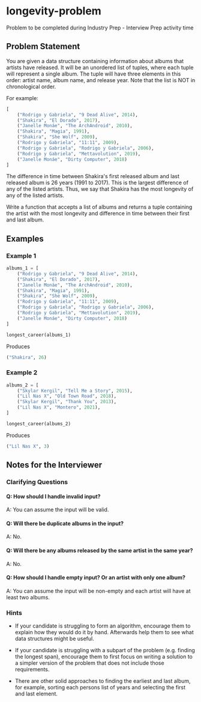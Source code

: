 # longevity-problem
Problem to be completed during Industry Prep - Interview Prep activity time

## Problem Statement

You are given a data structure containing information about albums that artists have released. It will be an unordered list of tuples, where each tuple will represent a single album. The tuple will have three elements in this order: artist name, album name, and release year. Note that the list is NOT in chronological order.

For example:

```py
[
    ("Rodrigo y Gabriela", "9 Dead Alive", 2014),
    ("Shakira", "El Dorado", 2017),
    ("Janelle Monáe", "The ArchAndroid", 2010),
    ("Shakira", "Magia", 1991),
    ("Shakira", "She Wolf", 2009),
    ("Rodrigo y Gabriela", "11:11", 2009),
    ("Rodrigo y Gabriela", "Rodrigo y Gabriela", 2006),
    ("Rodrigo y Gabriela", "Mettavolution", 2019),
    ("Janelle Monáe", "Dirty Computer", 2018)
]
```

The difference in time between Shakira's first released album and last released album is 26 years (1991 to 2017). This is the largest difference of any of the listed artists. Thus, we say that Shakira has the most longevity of any of the listed artists.

Write a function that accepts a list of albums and returns a tuple containing the artist with the most longevity and difference in time between their first and last album.

## Examples

### Example 1
```py
albums_1 = [
    ("Rodrigo y Gabriela", "9 Dead Alive", 2014),
    ("Shakira", "El Dorado", 2017),
    ("Janelle Monáe", "The ArchAndroid", 2010),
    ("Shakira", "Magia", 1991),
    ("Shakira", "She Wolf", 2009),
    ("Rodrigo y Gabriela", "11:11", 2009),
    ("Rodrigo y Gabriela", "Rodrigo y Gabriela", 2006),
    ("Rodrigo y Gabriela", "Mettavolution", 2019),
    ("Janelle Monáe", "Dirty Computer", 2018)
]

longest_career(albums_1)
```
Produces
```py
("Shakira", 26)
```

### Example 2
```py
albums_2 = [
    ("Skylar Kergil", "Tell Me a Story", 2015),
    ("Lil Nas X", "Old Town Road", 2018),
    ("Skylar Kergil", "Thank You", 2013),
    ("Lil Nas X", "Montero", 2021),
]

longest_career(albums_2)
```
Produces
```py
("Lil Nas X", 3)
```

## Notes for the Interviewer

### Clarifying Questions

#### Q: How should I handle invalid input?
A: You can assume the input will be valid.

#### Q: Will there be duplicate albums in the input?
A: No.

#### Q: Will there be any albums released by the same artist in the same year?
A: No.

#### Q: How should I handle empty input? Or an artist with only one album?
A: You can assume the input will be non-empty and each artist will have at least two albums.

### Hints

- If your candidate is struggling to form an algorithm, encourage them to explain how they would do it by hand. Afterwards help them to see what data structures might be useful.

- If your candidate is struggling with a subpart of the problem (e.g. finding the longest span), encourage them to first focus on writing a solution to a simpler version of the problem that does not include those requirements.

- There are other solid approaches to finding the earliest and last album, for example, sorting each persons list of years and selecting the first and last element.